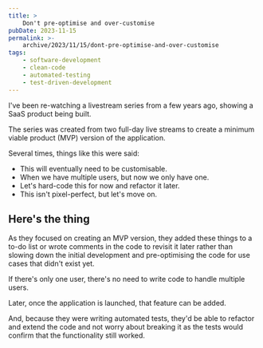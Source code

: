 ```yaml
---
title: >
    Don't pre-optimise and over-customise
pubDate: 2023-11-15
permalink: >-
    archive/2023/11/15/dont-pre-optimise-and-over-customise
tags:
    - software-development
    - clean-code
    - automated-testing
    - test-driven-development
---
```


I've been re-watching a livestream series from a few years ago, showing a SaaS product being built.

The series was created from two full-day live streams to create a minimum viable product (MVP) version of the application.

Several times, things like this were said:

* This will eventually need to be customisable.
* When we have multiple users, but now we only have one.
* Let's hard-code this for now and refactor it later.
* This isn't pixel-perfect, but let's move on.

## Here's the thing

As they focused on creating an MVP version, they added these things to a to-do list or wrote comments in the code to revisit it later rather than slowing down the initial development and pre-optimising the code for use cases that didn't exist yet.

If there's only one user, there's no need to write code to handle multiple users.

Later, once the application is launched, that feature can be added.

And, because they were writing automated tests, they'd be able to refactor and extend the code and not worry about breaking it as the tests would confirm that the functionality still worked.
